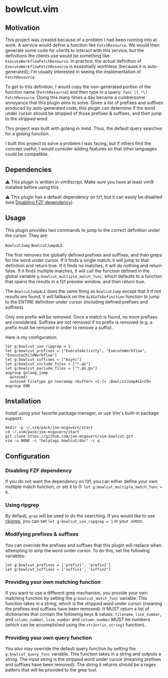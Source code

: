 # bowlcut.vim

## Motivation

This project was created because of a problem I had been running into at work.
A service would define a function like `FetchResource`. We would then generate 
some code for clients to interact with this service, but the definitions the
clients use would be something like `ExecuteWorkflowFetchResource`. In practice, 
the actual definition of `ExecuteWorkflowFetchResource` is essentially worthless 
(because it is auto-generated); I'm usually interested in seeing the implementation
of `FetchResource`. 

To get to this definition, I would copy the non-generated portion of the function
name (`FetchResource`) and then type in a query: `func \(.*\) FetchResource`. 
Doing this many times a day became a cumbersome annoyance that this plugin aims
to solve. Given a list of prefixes and suffixes produced by auto-generated code, 
this plugin can determine if the word under cursor should be stripped of those
prefixes & suffixes, and then jump to the *stripped* word. 

This project was built with golang in mind. Thus, the default query searches
for a golang function.

I built this project to solve a problem I was facing, but if others find the concept
useful, I would consider adding features so that other languages could be compatible.

## Dependencies

⚠️ This plugin is written in vim9script. Make sure you have at least vim9 installed
before using this.

⚠️ This plugin has a default dependency on fzf, but it can easily be disabled (see
[Disabling FZF dependency](#disabling-fzf-dependency)).

## Usage

This plugin provides two commands to jump to the correct definition under the cursor.
They are:

`BowlcutJump`
`BowlcutJumpALE`

The first removes the globally defined prefixes and suffixes, and then greps for the
word under cursor. If it finds a single match, it will jump to that definition 
and return true. If it finds no matches, it will do nothing and return false. If
it finds multiple matches, it will call the function defined in the global variable
`g:bowlcut_multiple_match_func`, which defaults to a function that opens the results
in a fzf preview window, and then return true.

The `BowlcutJumpALE` does the same thing as  `BowlcutJump`
except that it if not results are found, it will fallback on the `ALEGoToDefinition`
function to jump to the ENTIRE definition under cursor (including defined prefixes
and suffixes).

Only one prefix will be removed. Once a match is found, no more prefixes are
considered. Suffixes are not removed if no prefix is removed (e.g. a prefix
must be removed in order to remove a suffix).

Here is my configuration:

```vim
let g:bowlcut_use_ripgrep = 1
let g:bowlcut_prefixes = ["ExecuteActivity", "ExecuteWorkflow", "ExecuteChildWorkflow"]
let g:bowlcut_suffixes = ["Async"]
let g:bowlcut_include_files = ["*.go"]
let g:bowlcut_exclude_files = ["*.pb.go"]
augroup golang_jump
  autocmd!
  autocmd FileType go nnoremap <buffer> <C-]> :BowlcutJumpALE<CR>
augroup END
```

## Installation

Install using your favorite package manager, or use Vim's built-in package support:

```
mkdir -p ~/.vim/pack/joe-mcgovern/start
cd ~/.vim/pack/joe-mcgovern/start
git clone https://github.com/joe-mcgovern/vim-bowlcut.git
vim -u NONE -c "helptags bowlcut/doc" -c q
```

## Configuration 

### Disabling FZF dependency

If you do not want the dependency on fzf, you can either define your own multiple
match function, or set it to 0: `let g:bowlcut_multiple_match_func = 0`.

### Using ripgrep

By default, `grep` will be used to do the searching. If you would like to use
[ripgrep](https://github.com/BurntSushi/ripgrep), you can set 
`let g:bowlcut_use_ripgrep = 1` in your .vimrc.

### Modifying prefixes & suffixes

You can override the prefixes and suffixes that this plugin will replace when
attempting to strip the word under cursor. To do this, set the following
variables:

```
let g:bowlcut_prefixes = ['prefix1', 'prefix2']
let g:bowlcut_suffixes = ['suffix1', 'suffix2']
```

### Providing your own matching function

If you want to use a different grep mechanism, you provide your own matching
function by setting the `g:bowlcut_match_func` variable. This function takes in
a string, which is the *stripped* word under cursor (meaning the prefixes
and suffixes have been removed). It MUST return a list of dictionaries that
contain the following keys & values: `filename`, `line_number`, and `column_number`.
`line_number` and `column_number` MUST be numbers (which can be accomplished
using the `str2nr(in_string)` function).

### Providing your own query function

You also may override the default query function by setting the `g:bowlcut_query_func`
variable. This function takes in a string and outputs a string. The input string
is the *stripped* word under cursor (meaning prefixes and suffixes have
been removed). The string it returns should be a regex pattern that will be
provided to the grep tool.
